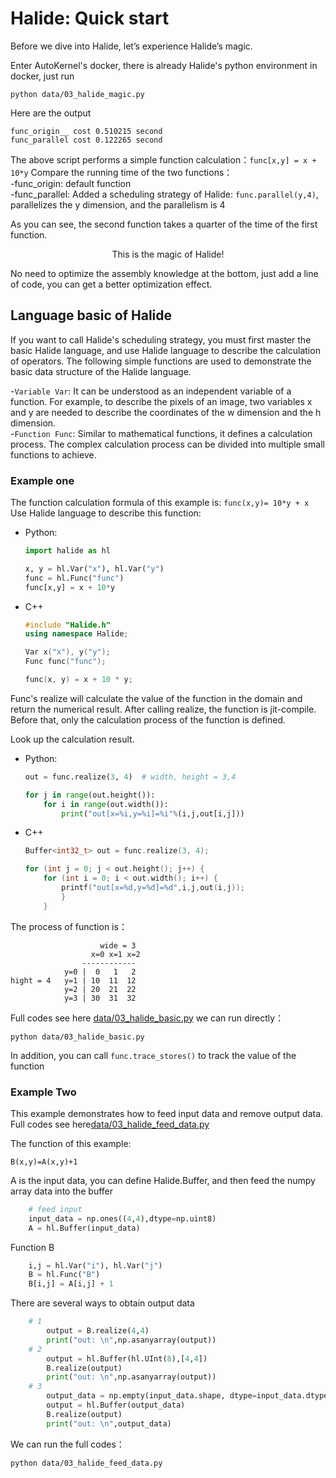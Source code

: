 # Halide: Quick start   

Before we dive into Halide, let’s experience Halide’s magic.     

Enter AutoKernel's docker, there is already Halide's python environment in docker, just run    
```
python data/03_halide_magic.py
```
Here are the output    
```
func_origin__ cost 0.510215 second
func_parallel cost 0.122265 second
```
The above script performs a simple function calculation：`func[x,y] = x + 10*y`
Compare the running time of the two functions：  
-func_origin: default function     
-func_parallel: Added a scheduling strategy of Halide: `func.parallel(y,4)`, parallelizes the y dimension, and the parallelism is 4     

As you can see, the second function takes a quarter of the time of the first function.    

<center>This is the magic of Halide!</center>

No need to optimize the assembly knowledge at the bottom, just add a line of code, you can get a better optimization effect.     


## Language basic of Halide   
If you want to call Halide's scheduling strategy, you must first master the basic Halide language, and use Halide language to describe the calculation of operators. The following simple functions are used to demonstrate the basic data structure of the Halide language.     

-`Variable Var`: It can be understood as an independent variable of a function. For example, to describe the pixels of an image, two variables x and y are needed to describe the coordinates of the w dimension and the h dimension.    
-`Function Func`: Similar to mathematical functions, it defines a calculation process. The complex calculation process can be divided into multiple small functions to achieve.     

### Example one    
The function calculation formula of this example is: `func(x,y)= 10*y + x`     
Use Halide language to describe this function:     
* Python:
    ```python
    import halide as hl

    x, y = hl.Var("x"), hl.Var("y")
    func = hl.Func("func")
    func[x,y] = x + 10*y
    ```
* C++
    ```c++
    #include "Halide.h"
    using namespace Halide;

    Var x("x"), y("y");
    Func func("func");

    func(x, y) = x + 10 * y;
    ```
Func's realize will calculate the value of the function in the domain and return the numerical result. After calling realize, the function is jit-compile. Before that, only the calculation process of the function is defined.

Look up the calculation result.    

* Python:
    ```python
    out = func.realize(3, 4)  # width, height = 3,4

    for j in range(out.height()):
        for i in range(out.width()):
            print("out[x=%i,y=%i]=%i"%(i,j,out[i,j]))
    ```
* C++
    ```c++
    Buffer<int32_t> out = func.realize(3, 4);
 
    for (int j = 0; j < out.height(); j++) {
        for (int i = 0; i < out.width(); i++) {
            printf("out[x=%d,y=%d]=%d",i,j,out(i,j));
            }
        }
    ```
The process of function is：
```
                    wide = 3
                  x=0 x=1 x=2
                ------------
            y=0 |  0   1   2
hight = 4   y=1 | 10  11  12
            y=2 | 20  21  22
            y=3 | 30  31  32
```

Full codes see here [data/03_halide_basic.py](data/03_halide_basic.py)
we can run directly：
```
python data/03_halide_basic.py
```
In addition, you can call `func.trace_stores()` to track the value of the function     

### Example Two    
This example demonstrates how to feed input data and remove output data.     
Full codes see here[data/03_halide_feed_data.py](data/03_halide_feed_data.py)

The function of this example:    
```
B(x,y)=A(x,y)+1
```
A is the input data, you can define Halide.Buffer, and then feed the numpy array data into the buffer    
```python
    # feed input
    input_data = np.ones((4,4),dtype=np.uint8)
    A = hl.Buffer(input_data)
```
Function B
```python
    i,j = hl.Var("i"), hl.Var("j")
    B = hl.Func("B")
    B[i,j] = A[i,j] + 1
```
There are several ways to obtain output data    
```python
    # 1
        output = B.realize(4,4)
        print("out: \n",np.asanyarray(output))
    # 2
        output = hl.Buffer(hl.UInt(8),[4,4])
        B.realize(output)
        print("out: \n",np.asanyarray(output))
    # 3
        output_data = np.empty(input_data.shape, dtype=input_data.dtype,order="F")
        output = hl.Buffer(output_data)
        B.realize(output)
        print("out: \n",output_data)

```
We can run the full codes：
```
python data/03_halide_feed_data.py
```
